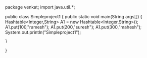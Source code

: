 
package venkat;
import java.util.*;

public class Simpleproject1 {
	public static void main(String args[]) {
		Hashtable<Integer,String> A1 = new Hashtable<Integer,String>();
		A1.put(100,"ramesh");
		A1.put(200,"suresh");
		A1.put(300,"mahesh");		
		System.out.println("Simpleproject1");
						
	}

}
